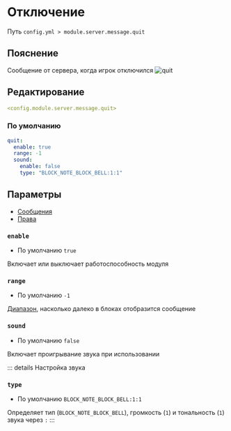 # Отключение
Путь `config.yml > module.server.message.quit`

## Пояснение
Сообщение от сервера, когда игрок отключился
![quit](/quit.png)

## Редактирование
```yaml
<config.module.server.message.quit>
```

### По умолчанию
```yaml
quit:
  enable: true
  range: -1
  sound:
    enable: false
    type: "BLOCK_NOTE_BLOCK_BELL:1:1"
```

## Параметры

- [Сообщения](/ru/messages/ru_ru/module/server/message/quit/)
- [Права](/ru/permissions/module/server/message/quit/)

### `enable`
- По умолчанию `true`

Включает или выключает работоспособность модуля

### `range`
- По умолчанию `-1`

[Диапазон](#виды-диапазонов), насколько далеко в блоках отобразится сообщение

### `sound`
- По умолчанию `false`

Включает проигрывание звука при использовании

::: details Настройка звука
### `type`
- По умолчанию `BLOCK_NOTE_BLOCK_BELL:1:1`

Определяет тип (`BLOCK_NOTE_BLOCK_BELL`), громкость (`1`) и тональность (`1`) звука через `:`
:::

<!--@include: @/ru/parts/range.md-->
